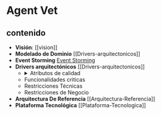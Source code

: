 # Agent Vet

## contenido

- **Visión**: [[vision]]
- **Modelado de Dominio** [[Drivers-arquitectonicos]]
- **Event Storming** [Event Storming](https://miro.com/welcomeonboard/ZEd3eGF0eE5MMGVFUERTWmJQcHBMYlhjeGtORURWR0dtM2xmZTdXQXRmVUIyeWFCbGNkSThKSlh3OVZSdGVHd3wzNDU4NzY0NTIxMzE3NDc4MTA4?share_link_id=636179094326)
- **Drivers arquitectónicos** [[Drivers-arquitectonicos]]
  - <details><summary>Atributos de calidad</summary>
        [Mapa Empatía](https://docs.google.com/spreadsheets/d/1S_FjFUqPp5lyossS7RIULytX8pctjinT/edit?usp=sharing&ouid=100818533910801106935&rtpof=true&sd=true)
        1. Priorización de Atributos<Br>
        2. Caracterisitcas<Br>
        3. Escenarios de calidad</details>
  - Funcionalidades criticas
  - Restricciones Técnicas
  - Restricciones de Negocio
- **Arquitectura De Referencia** [[Arquitectura-Referencia]]
- **Plataforma Tecnológica** [[Plataforma-Tecnologica]]
